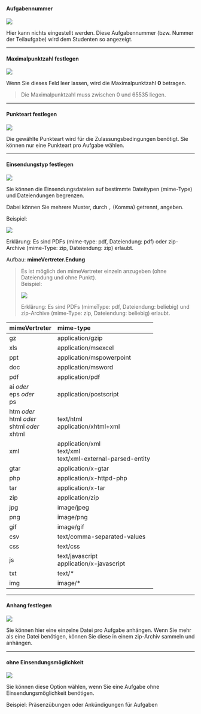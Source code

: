 <!--
 * @file page_admin_createSheet_exercise_de.md
 *
 * @author Till Uhlig <till.uhlig@student.uni-halle.de>
 * @date 2015
-->

#### Aufgabennummer #####

![](createExerciseA.png)

Hier kann nichts eingestellt werden. Diese Aufgabennummer (bzw. Nummer der Teilaufgabe) wird dem Studenten so angezeigt.

---
#### Maximalpunktzahl festlegen #####

![](createExerciseB.png)

Wenn Sie dieses Feld leer lassen, wird die Maximalpunktzahl **0** betragen.
> Die Maximalpunktzahl muss zwischen 0 und 65535 liegen.

---
#### Punkteart festlegen #####

![](createExerciseC.png)

Die gewählte Punkteart wird für die Zulassungsbedingungen benötigt. Sie können nur eine Punkteart pro Aufgabe wählen.


---
#### Einsendungstyp festlegen

![](createExerciseD.png)

Sie können die Einsendungsdateien auf bestimmte Dateitypen (mime-Type) und Dateiendungen begrenzen.

Dabei können Sie mehrere Muster, durch `,` (Komma) getrennt, angeben.

Beispiel:

![](createExerciseG.png)

Erklärung: Es sind PDFs (mime-type: pdf, Dateiendung: pdf) oder zip-Archive (mime-Type: zip, Dateiendung: zip) erlaubt.

Aufbau:
**mimeVertreter.Endung**

> Es ist möglich den mimeVertreter einzeln anzugeben (ohne Dateiendung und ohne Punkt).
> <br/>Beispiel:
>
>![](createExerciseH.png)
>
>Erklärung: Es sind PDFs (mimeType: pdf, Dateiendung: beliebig) und zip-Archive (mime-Type: zip, Dateiendung: beliebig) erlaubt.

| mimeVertreter | mime-type |
| :--- | :----
| gz   | application/gzip
| xls  | application/msexcel
| ppt  | application/mspowerpoint
| doc  | application/msword
| pdf  | application/pdf
| ai *oder*<br/>eps *oder*<br/>ps | application/postscript
| htm *oder*<br/>html *oder*<br/>shtml *oder*<br/>xhtml   | text/html<br/>application/xhtml+xml
| xml  | application/xml<br/>text/xml<br/>text/xml-external-parsed-entity
| gtar | application/x-gtar
| php  | application/x-httpd-php
| tar  | application/x-tar
| zip  | application/zip
| jpg  | image/jpeg
| png  | image/png
| gif  | image/gif
| csv  | text/comma-separated-values
| css  | text/css
| js   | text/javascript<br/>application/x-javascript
| txt  | text/*
| img  | image/*

---
#### Anhang festlegen #####

![](createExerciseE.png)

Sie können hier eine einzelne Datei pro Aufgabe anhängen. Wenn Sie mehr als eine Datei benötigen, können Sie diese in einem zip-Archiv sammeln und anhängen.

---
#### ohne Einsendungsmöglichkeit #####

![](createExerciseF.png)

Sie können diese Option wählen, wenn Sie eine Aufgabe ohne Einsendungsmöglichkeit benötigen.

Beispiel: Präsenzübungen oder Ankündigungen für Aufgaben